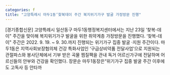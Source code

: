 ```yaml
---
categories: f
title: "고양특례시 마두1동‘찾복데이 주간 복지위기가구 발굴 가정방문 진행"
---
```

[경기종합신문] 고양특례시 일산동구 마두1동행정복지센터에서는 지난 23일 ‘찾복-데이" 주간을 맞이해 복지위기가구 발굴을 위한 취약계층 가정방문을 진행했다. ‘찾복-데이" 주간은 2022. 9. 19. ~ 9. 30.까지 진행되는 위기가구 집중 발굴 ·지원 주간이다. 마두1동은 지역사회보장협의체 건강 특화사업인 ‘구급상비약품 전달사업’으로 지원되는 관절파스와 봉사단체에서 기부 받은 곡물 찜질팩을 관내 독거 어르신가구에 전달하며 어르신들의 안부와 건강을 확인했다. 장문순 마두1동장은“위기가구 집중 발굴 주간 이후에도 고독사 등 안타까